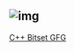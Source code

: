 ![img](https://cses.fi/logo.png?1)
---
[C++ Bitset GFG](https://www.geeksforgeeks.org/c-bitset-and-its-application/)

